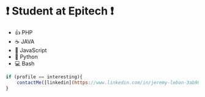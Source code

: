 # :exclamation: Student at Epitech :exclamation:

* :+1: PHP
* :coffee: JAVA
* :bell: JavaScript
* :snake: Python
* :computer: Bash

```javascript
if (profile == interesting){
    contactMe([linkedin](https://www.linkedin.com/in/jeremy-lebon-3ab9071b5/));
}
```